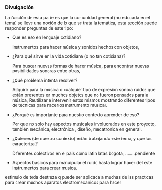 ### Divulgación
La función de esta parte es que la comunidad general (no educada en el tema)
se lleve una noción de lo que se trata la temática, esta sección puede
responder  preguntas de este tipo:

* Que es eso en lenguaje cotidiano?

   Instrumentos para hacer música y sonidos hechos con objetos, 

* ¿Para qué sirve en la vida cotidiana (o no tan cotidiana)?
 
   Para buscar nuevas formas de hacer música, para encontrar nuevas posibilidades sonoras entre otras,

* ¿Qué problema intenta resolver?

   Adquirir para la música o cualquier tipo de expresión sonora ruidos que están presentes en muchos objetos que no fueron pensados para la música, Reutilizar e intervenir estos mismos mostrando diferentes tipos de técnicas para hacerlos instrumento musical.


* ¿Porqué es importante para nuestro contexto aprender de eso?

   Por que no solo hay aspectos musicales involucrados en este proyecto, también mecánica, electrónica , diseño, mecatronica en general.

* ¿Quienes (de nuestro contexto) están trabajando este tema, y que los
caracteriza.?

  Diferentes colectivos en el pais como latin latas bogota, ……..pendiente   
  
  
  
  
  
 * Aspectos basicos para manuipular el ruido hasta lograr hacer del este instrumentos para crear musica.
 
estimulo de toda destreza q puede ser aplicada a muchas de las practicas para crear muchos aparatos electromecanicos para hacer 



